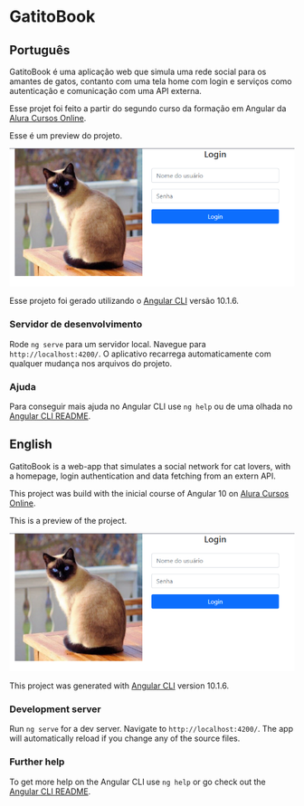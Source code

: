 # GatitoBook

## Português

GatitoBook é uma aplicação web que simula uma rede social para os amantes de gatos, contanto com uma tela home com login e serviços como autenticação e comunicação com uma API externa.

Esse projet foi feito a partir do segundo curso da formação em Angular da [Alura Cursos Online](https://www.alura.com.br/).

Esse é um preview do projeto.

![gatitobook preview](src/readme/print_gatitobook_1.png)

Esse projeto foi gerado utilizando o [Angular CLI](https://github.com/angular/angular-cli) versão 10.1.6.

### Servidor de desenvolvimento

Rode `ng serve` para um servidor local. Navegue para `http://localhost:4200/`. O aplicativo recarrega automaticamente com qualquer mudança nos arquivos do projeto.

### Ajuda

Para conseguir mais ajuda no Angular CLI use `ng help` ou de uma olhada no [Angular CLI README](https://github.com/angular/angular-cli/blob/master/README.md).

## English

GatitoBook is a web-app that simulates a social network for cat lovers, with a homepage, login authentication and data fetching from an extern API.

This project was build with the inicial course of Angular 10 on [Alura Cursos Online](https://www.alura.com.br/).

This is a preview of the project.

![gatitobook preview](src/readme/print_gatitobook_1.png)

This project was generated with [Angular CLI](https://github.com/angular/angular-cli) version 10.1.6.

### Development server

Run `ng serve` for a dev server. Navigate to `http://localhost:4200/`. The app will automatically reload if you change any of the source files.

### Further help

To get more help on the Angular CLI use `ng help` or go check out the [Angular CLI README](https://github.com/angular/angular-cli/blob/master/README.md).

